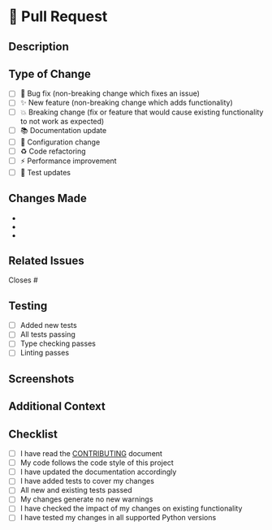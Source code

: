 # 📝 Pull Request

## Description
<!-- Provide a clear and concise description of your changes -->

## Type of Change
<!-- Mark the appropriate option with an "x" -->
- [ ] 🐛 Bug fix (non-breaking change which fixes an issue)
- [ ] ✨ New feature (non-breaking change which adds functionality)
- [ ] 💥 Breaking change (fix or feature that would cause existing functionality to not work as expected)
- [ ] 📚 Documentation update
- [ ] 🔧 Configuration change
- [ ] ♻️ Code refactoring
- [ ] ⚡ Performance improvement
- [ ] 🧪 Test updates

## Changes Made
<!-- List the changes you've made -->
-
-
-

## Related Issues
<!-- Link any related issues using #issue-number -->
Closes #

## Testing
<!-- Describe the tests you've done -->
- [ ] Added new tests
- [ ] All tests passing
- [ ] Type checking passes
- [ ] Linting passes

## Screenshots
<!-- If applicable, add screenshots to help explain your changes -->

## Additional Context
<!-- Add any other context about the PR here -->

## Checklist
<!-- Mark completed items with an "x" -->
- [ ] I have read the [CONTRIBUTING](../CONTRIBUTING.md) document
- [ ] My code follows the code style of this project
- [ ] I have updated the documentation accordingly
- [ ] I have added tests to cover my changes
- [ ] All new and existing tests passed
- [ ] My changes generate no new warnings
- [ ] I have checked the impact of my changes on existing functionality
- [ ] I have tested my changes in all supported Python versions
